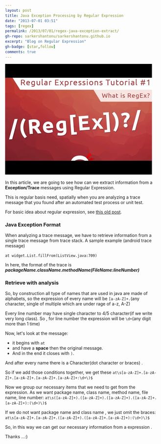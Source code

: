 ```yaml
---
layout: post
title: Java Exception Processing by Regular Expression
date: "2013-07-01 03:51"
tags: [regex]
permalink: /2013/07/01/regex-java-exception-extract/
gh-repo: sarkershantonu/sarkershantonu.github.io
excerpt: "Blog on Regular Expression"
gh-badge: [star,follow]
comments: true
---
```

![image](/images/regex/regex-tut-1.jpg)

In this article, we are going to see how can we extract information from a **Exception/Trace** messages using Regular Expression. 

This is regular basis need, spatially when you are analyzing a trace message that you found after an automated test process or unit test.

For basic idea about regular expression, see [this old post](https://sarkershantonu.github.io/2013/06/29/regular-expression-intro/).

### Java Exception Format 
When analyzing a trace message, we have to retrieve information from a single trace message from trace stack. A sample example (android trace message)

```at widget.List.fillFrom(ListView.java:709)```

In here, the format of the trace is ***packageName.className.methodName(FileName:lineNumber)***

### Retrieve with analysis
So, by construction all type of names that are used in java are made of alphabets, so the expression of every name will be ```[a-zA-Z]+.```(any character, single of multiple which are under rage of a-z, A-Z)

Every line number may have single character to 4/5 character(if we write very long class). So , for line number the expression will be ```\d+```(any digit more than 1 time)

Now, let's look at the message: 
- it begins with ```at``` 
- and have a **space** then the original message.
- And in the end it closes with ```)```.

And after every name there is a Character(dot character or braces) .

So if we add those conditions together, we get these ```at\s[a-zA-Z]+.[a-zA-Z]+.[a-zA-Z]+.[a-zA-Z]+.[a-zA-Z]+:\d+\)$```

Now we group our necessary items that we need to get from the expression. As we want package  name, class name, method name, file name, line number: ```at\s([a-zA-Z]+).([a-zA-Z]+).([a-zA-Z]+).([a-zA-Z]+.[a-zA-Z]+):(\d+)\)$```

If we do not want package name and class name , we just omit the braces: ```at\s[a-zA-Z]+.[a-zA-Z]+.([a-zA-Z]+).([a-zA-Z]+.[a-zA-Z]+):(\d+)\)$```

So, in this way we can get our necessary information from a expression .

Thanks ...:)